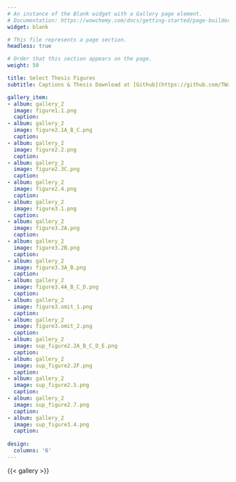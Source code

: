 ```yaml
---
# An instance of the Blank widget with a Gallery page element.
# Documentation: https://wowchemy.com/docs/getting-started/page-builder/
widget: blank

# This file represents a page section.
headless: true

# Order that this section appears on the page.
weight: 50

title: Select Thesis Figures
subtitle: Captions & Thesis Download at [Github](https://github.com/TWarczak/thesis)

gallery_item:
- album: gallery_2
  image: figure1.1.png
  caption:
- album: gallery_2
  image: figure2.1A_B_C.png
  caption:
- album: gallery_2
  image: figure2.2.png
  caption:
- album: gallery_2
  image: figure2.3C.png
  caption:
- album: gallery_2
  image: figure2.4.png
  caption: 
- album: gallery_2
  image: figure3.1.png
  caption:
- album: gallery_2
  image: figure3.2A.png
  caption:
- album: gallery_2
  image: figure3.2B.png
  caption: 
- album: gallery_2
  image: figure3.3A_B.png
  caption:
- album: gallery_2
  image: figure3.4A_B_C_D.png
  caption:
- album: gallery_2
  image: figure3.omit_1.png
  caption: 
- album: gallery_2
  image: figure3.omit_2.png
  caption:
- album: gallery_2
  image: sup_figure2.2A_B_C_D_E.png
  caption:
- album: gallery_2
  image: sup_figure2.2F.png
  caption:   
- album: gallery_2
  image: sup_figure2.5.png
  caption:
- album: gallery_2
  image: sup_figure2.7.png
  caption:
- album: gallery_2
  image: sup_figure3.4.png
  caption:
  
design:
  columns: '6'
---
```


{{< gallery >}} 
